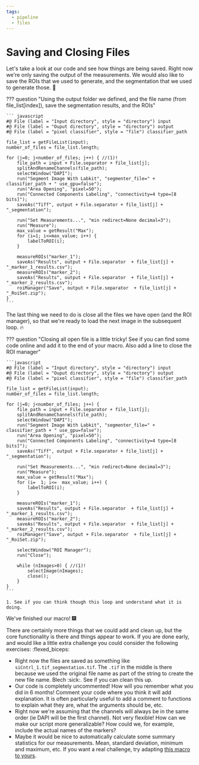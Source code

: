 ```yaml
---
tags:
  - pipeline
  - files
---
```

# Saving and Closing Files

Let's take a look at our code and see how things are being saved. Right now
we're only saving the output of the measurements. We would also like to save
the ROIs that we used to generate, and the segmentation that we used to generate
those. :floppy_disk:

??? question "Using the output folder we defined, and the file name (from file_list[index]), save the segmentation results, and the ROIs"

    ``` javascript
    #@ File (label = "Input directory", style = "directory") input
    #@ File (label = "Ouput directory", style = "directory") output
    #@ File (label = "pixel classifier", style = "file") classifier_path

    file_list = getFileList(input);
    number_of_files = file_list.length;

    for (j=0; j<number_of_files; j++) { //(1)!
        file_path = input + File.separator + file_list[j];
        splitAndRenameChannels(file_path);
        selectWindow("DAPI");
        run("Segment Image With Labkit", "segmenter_file=" + classifier_path + " use_gpu=false");
        run("Area Opening", "pixel=50");
        run("Connected Components Labeling", "connectivity=4 type=[8 bits]");
        saveAs("Tiff", output + File.separator + file_list[j] + "_segmentation");

        run("Set Measurements...", "min redirect=None decimal=3");
        run("Measure");
        max_value = getResult("Max");
        for (i=1; i<=max_value; i++) {
            labelToROI(i);
        }

        measureROIs("marker_1");
        saveAs("Results", output + File.separator  + file_list[j] + "_marker_1_results.csv");
        measureROIs("marker_2");
        saveAs("Results", output + File.separator  + file_list[j] + "_marker_2_results.csv");
        roiManager("Save", output + File.separator  + file_list[j] + "_RoiSet.zip");
    }
    ```

The last thing we need to do is close all the files we have open (and the ROI
manager), so that we're ready to load the next image in the subsequent loop. :fire:

??? question "Closing all open file is a little tricky! See if you can find some code online and add it to the end of your macro. Also add a line to close the ROI manager"

    ```javascript
    #@ File (label = "Input directory", style = "directory") input
    #@ File (label = "Ouput directory", style = "directory") output
    #@ File (label = "pixel classifier", style = "file") classifier_path

    file_list = getFileList(input);
    number_of_files = file_list.length;

    for (j=0; j<number_of_files; j++) {
        file_path = input + File.separator + file_list[j];
        splitAndRenameChannels(file_path);
        selectWindow("DAPI");
        run("Segment Image With Labkit", "segmenter_file=" + classifier_path + " use_gpu=false");
        run("Area Opening", "pixel=50");
        run("Connected Components Labeling", "connectivity=4 type=[8 bits]");
        saveAs("Tiff", output + File.separator + file_list[j] + "_segmentation");

        run("Set Measurements...", "min redirect=None decimal=3");
        run("Measure");
        max_value = getResult("Max");
        for (i=  1; i<=  max_value; i++) {
            labelToROI(i);
        }

        measureROIs("marker_1");
        saveAs("Results", output + File.separator  + file_list[j] + "_marker_1_results.csv");
        measureROIs("marker_2");
        saveAs("Results", output + File.separator  + file_list[j] + "_marker_2_results.csv");
        roiManager("Save", output + File.separator  + file_list[j] + "_RoiSet.zip");

        selectWindow("ROI Manager");
        run("Close");

        while (nImages>0) { //(1)!
            selectImage(nImages);
            close();
        }
    }
    ```

    1. See if you can think though this loop and understand what it is doing.

We've finished our macro! :fireworks:

There are certainly more things that we could add and clean up, but the core
functionality is there and things appear to work.
If you are done early, and would like a little extra challenge you could
consider the following exercises: :flexed_biceps:

* Right now the files are saved as something like
`siCntrl_1.tif_segmentation.tif`. The `.tif` in the middle is there because we
used the original file name as part of the string to create the new file name.
Blech :sick:. See if you can clean this up.
* Our code is completely uncommented! How will you remember what you did in 6
months! Comment your code where you think it will add explanation. It is often
particularly useful to add a comment to functions to explain what they are,
what the arguments should be, etc.
* Right now we're assuming that the channels will always be in the same order
(ie DAPI will be the first channel). Not very flexible! How can we make our
script more generalizable? How could we, for example, include the actual names
of the markers?
* Maybe it would be nice to automatically calculate some summary statistics for
our measurements. Mean, standard deviation, minimum and maximum, etc. If you
want a real challenge, try adapting
[this macro to yours](https://imagej.nih.gov/ij/macros/ExamplePlots.txt).
